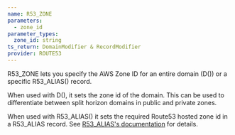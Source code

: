 ```yaml
---
name: R53_ZONE
parameters:
  - zone_id
parameter_types:
  zone_id: string
ts_return: DomainModifier & RecordModifier
provider: ROUTE53
---
```


R53_ZONE lets you specify the AWS Zone ID for an entire domain (D()) or a specific R53_ALIAS() record.

When used with D(), it sets the zone id of the domain. This can be used to differentiate between split horizon domains in public and private zones.

When used with R53_ALIAS() it sets the required Route53 hosted zone id in a R53_ALIAS record. See [R53_ALIAS's documentation](https://stackexchange.github.io/dnscontrol/js#R53_ALIAS) for details.
